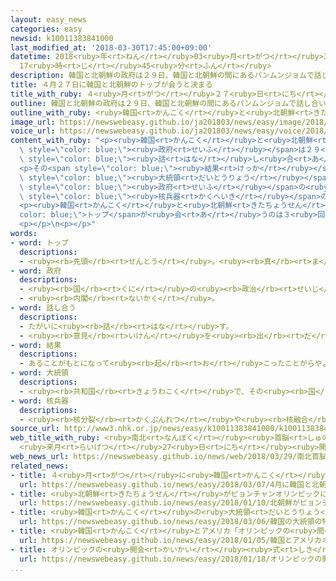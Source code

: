```yaml
---
layout: easy_news
categories: easy
newsid: k10011383841000
last_modified_at: '2018-03-30T17:45:00+09:00'
datetime: 2018<ruby>年<rt>ねん</rt></ruby>03<ruby>月<rt>がつ</rt></ruby>30<ruby>日<rt>にち</rt></ruby>
  17<ruby>時<rt>じ</rt></ruby>45<ruby>分<rt>ふん</rt></ruby>
description: 韓国と北朝鮮の政府は２９日、韓国と北朝鮮の間にあるパンムンジョムで話し合いました。
title: ４月２７日に韓国と北朝鮮のトップが会うと決まる
title_with_ruby: ４<ruby>月<rt>がつ</rt></ruby>２７<ruby>日<rt>にち</rt></ruby>に<ruby>韓国<rt>かんこく</rt></ruby>と<ruby>北朝鮮<rt>きたちょうせん</rt></ruby>のトップが<ruby>会<rt>あ</rt></ruby>うと<ruby>決<rt>き</rt></ruby>まる
outline: 韓国と北朝鮮の政府は２９日、韓国と北朝鮮の間にあるパンムンジョムで話し合いました。
outline_with_ruby: <ruby>韓国<rt>かんこく</rt></ruby>と<ruby>北朝鮮<rt>きたちょうせん</rt></ruby>の<ruby>政府<rt>せいふ</rt></ruby>は２９<ruby>日<rt>にち</rt></ruby>、<ruby>韓国<rt>かんこく</rt></ruby>と<ruby>北朝鮮<rt>きたちょうせん</rt></ruby>の<ruby>間<rt>あいだ</rt></ruby>にあるパンムンジョムで<ruby>話<rt>はな</rt></ruby>し<ruby>合<rt>あ</rt></ruby>いました。
image_url: https://newswebeasy.github.io/ja201803/news/easy/image/2018/03/30/k10011383841000.jpg
voice_url: https://newswebeasy.github.io/ja201803/news/easy/voice/2018/03/30/k10011383841000.mp4
content_with_ruby: "<p><ruby>韓国<rt>かんこく</rt></ruby>と<ruby>北朝鮮<rt>きたちょうせん</rt></ruby>の<span\
  \ style=\"color: blue;\"><ruby>政府<rt>せいふ</rt></ruby></span>は２９<ruby>日<rt>にち</rt></ruby>、<ruby>韓国<rt>かんこく</rt></ruby>と<ruby>北朝鮮<rt>きたちょうせん</rt></ruby>の<ruby>間<rt>あいだ</rt></ruby>にあるパンムンジョムで<span\
  \ style=\"color: blue;\"><ruby>話<rt>はな</rt></ruby>し<ruby>合<rt>あ</rt></ruby>い</span>ました。</p>\n\
  <p>その<span style=\"color: blue;\"><ruby>結果<rt>けっか</rt></ruby></span>、４<ruby>月<rt>がつ</rt></ruby>２７<ruby>日<rt>にち</rt></ruby>に<ruby>韓国<rt>かんこく</rt></ruby>のムン・ジェイン<span\
  \ style=\"color: blue;\"><ruby>大統領<rt>だいとうりょう</rt></ruby></span>と<ruby>北朝鮮<rt>きたちょうせん</rt></ruby>のキム・ジョンウン<ruby>朝鮮労働党委員長<rt>ちょうせんろうどうとういいんちょう</rt></ruby>がパンムンジョムで<ruby>会<rt>あ</rt></ruby>って<ruby>話<rt>はなし</rt></ruby>をすることが<ruby>決<rt>き</rt></ruby>まりました。<ruby>２人<rt>ふたり</rt></ruby>が<ruby>会<rt>あ</rt></ruby>うのは<ruby>初<rt>はじ</rt></ruby>めてです。<ruby>韓国<rt>かんこく</rt></ruby>の<span\
  \ style=\"color: blue;\"><ruby>政府<rt>せいふ</rt></ruby></span>の<ruby>人<rt>ひと</rt></ruby>は、<ruby>朝鮮半島<rt>ちょうせんはんとう</rt></ruby>を<span\
  \ style=\"color: blue;\"><ruby>核兵器<rt>かくへいき</rt></ruby></span>のない<ruby>場所<rt>ばしょ</rt></ruby>にするための<ruby>話<rt>はなし</rt></ruby>もする<ruby>予定<rt>よてい</rt></ruby>だと<ruby>言<rt>い</rt></ruby>いました。</p>\n\
  <p><ruby>韓国<rt>かんこく</rt></ruby>と<ruby>北朝鮮<rt>きたちょうせん</rt></ruby>の<span style=\"\
  color: blue;\">トップ</span>が<ruby>会<rt>あ</rt></ruby>うのは３<ruby>回<rt>かい</rt></ruby><ruby>目<rt>め</rt></ruby>です。<ruby>前<rt>まえ</rt></ruby>に<ruby>会<rt>あ</rt></ruby>ったのは２００７<ruby>年<rt>ねん</rt></ruby>１０<ruby>月<rt>がつ</rt></ruby>でした。</p>\n\
  <p></p>\n<p></p>"
words:
- word: トップ
  descriptions:
  - <ruby><rb>先頭</rb><rt>せんとう</rt></ruby>。<ruby><rb>真</rb><rt>ま</rt></ruby>っ<ruby><rb>先</rb><rt>さき</rt></ruby>。<ruby><rb>一番</rb><rt>いちばん</rt></ruby>。
- word: 政府
  descriptions:
  - <ruby><rb>国</rb><rt>くに</rt></ruby>の<ruby><rb>政治</rb><rt>せいじ</rt></ruby>を<ruby><rb>行</rb><rt>おこな</rt></ruby>うところ。
  - <ruby><rb>内閣</rb><rt>ないかく</rt></ruby>。
- word: 話し合う
  descriptions:
  - たがいに<ruby><rb>話</rb><rt>はな</rt></ruby>す。
  - <ruby><rb>意見</rb><rt>いけん</rt></ruby>を<ruby><rb>出</rb><rt>だ</rt></ruby>し<ruby><rb>合</rb><rt>あ</rt></ruby>う。
- word: 結果
  descriptions:
  - あることがもとになって<ruby><rb>起</rb><rt>お</rt></ruby>こったことがらやようす。
- word: 大統領
  descriptions:
  - <ruby><rb>共和国</rb><rt>きょうわこく</rt></ruby>で、その<ruby><rb>国</rb><rt>くに</rt></ruby>を<ruby><rb>代表</rb><rt>だいひょう</rt></ruby>する<ruby><rb>人</rb><rt>ひと</rt></ruby>。
- word: 核兵器
  descriptions:
  - <ruby><rb>核分裂</rb><rt>かくぶんれつ</rt></ruby>や<ruby><rb>核融合</rb><rt>かくゆうごう</rt></ruby>によって<ruby><rb>出</rb><rt>で</rt></ruby>るエネルギーを<ruby><rb>利用</rb><rt>りよう</rt></ruby>した<ruby><rb>兵器</rb><rt>へいき</rt></ruby>。<ruby><rb>原子爆弾</rb><rt>げんしばくだん</rt></ruby>や、<ruby><rb>水素爆弾</rb><rt>すいそばくだん</rt></ruby>など。
source_url: http://www3.nhk.or.jp/news/easy/k10011383841000/k10011383841000.html
web_title_with_ruby: <ruby>南北<rt>なんぼく</rt></ruby><ruby>首脳<rt>しゅのう</rt></ruby><ruby>会談<rt>かいだん</rt></ruby>
  <ruby>来月<rt>らいげつ</rt></ruby>27<ruby>日<rt>にち</rt></ruby><ruby>開催<rt>かいさい</rt></ruby>で<ruby>合意<rt>ごうい</rt></ruby>
web_news_url: https://newswebeasy.github.io/news/web/2018/03/29/南北首脳会談-来月27日開催で合意
related_news:
- title: ４<ruby>月<rt>がつ</rt></ruby>に<ruby>韓国<rt>かんこく</rt></ruby>と<ruby>北朝鮮<rt>きたちょうせん</rt></ruby>のトップが<ruby>会<rt>あ</rt></ruby>って<ruby>話<rt>はなし</rt></ruby>をすることが<ruby>決<rt>き</rt></ruby>まる
  url: https://newswebeasy.github.io/news/easy/2018/03/07/4月に韓国と北朝鮮のトップが会って話をすることが決まる
- title: <ruby>北朝鮮<rt>きたちょうせん</rt></ruby>がピョンチャンオリンピックに<ruby>出<rt>で</rt></ruby>ることになる
  url: https://newswebeasy.github.io/news/easy/2018/01/10/北朝鮮がピョンチャンオリンピックに出ることになる
- title: <ruby>韓国<rt>かんこく</rt></ruby>の<ruby>大統領<rt>だいとうりょう</rt></ruby>の<ruby>特使<rt>とくし</rt></ruby>が<ruby>北朝鮮<rt>きたちょうせん</rt></ruby>のキム<ruby>委員長<rt>いいんちょう</rt></ruby>と<ruby>会<rt>あ</rt></ruby>って<ruby>話<rt>はな</rt></ruby>す
  url: https://newswebeasy.github.io/news/easy/2018/03/06/韓国の大統領の特使が北朝鮮のキム委員長と会って話す
- title: <ruby>韓国<rt>かんこく</rt></ruby>とアメリカ「オリンピックの<ruby>間<rt>あいだ</rt></ruby>は<ruby>軍<rt>ぐん</rt></ruby>の<ruby>訓練<rt>くんれん</rt></ruby>をしない」
  url: https://newswebeasy.github.io/news/easy/2018/01/05/韓国とアメリカオリンピックの間は軍の訓練をしない
- title: オリンピックの<ruby>開会<rt>かいかい</rt></ruby><ruby>式<rt>しき</rt></ruby>　<ruby>韓国<rt>かんこく</rt></ruby>と<ruby>北朝鮮<rt>きたちょうせん</rt></ruby>の<ruby>選手<rt>せんしゅ</rt></ruby>は<ruby>一緒<rt>いっしょ</rt></ruby>に<ruby>歩<rt>ある</rt></ruby>く
  url: https://newswebeasy.github.io/news/easy/2018/01/18/オリンピックの開会式-韓国と北朝鮮の選手は一緒に歩く
...
```

